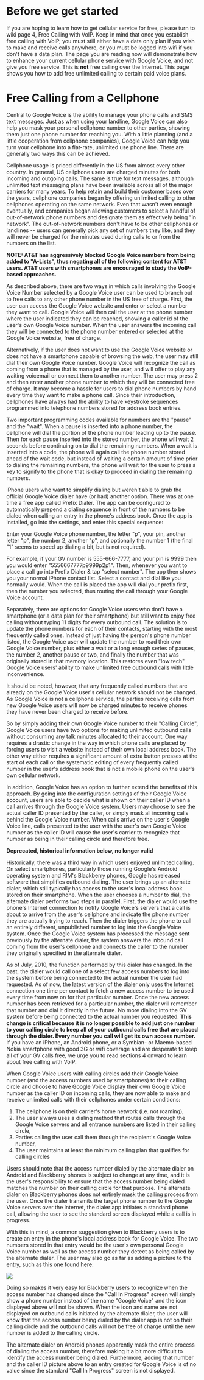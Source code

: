 # Before we get started #
If you are hoping to learn how to get cellular service for free, please turn to wiki page 4, Free Calling with VoIP. Keep in mind that once you establish free calling with VoIP, you must still either have a data only plan if you wish to make and receive calls anywhere, or you must be logged into wifi if you don't have a data plan. The page you are reading now will demonstrate how to enhance your current cellular phone service with Google Voice, and not give you free service. This is **not** free calling over the Internet. This page shows you how to add free unlimited calling to certain paid voice plans.

# Free Calling from a Cellphone #
Central to Google Voice is the ability to manage your phone calls and SMS text messages. Just as when using your landline, Google Voice can also help you mask your personal cellphone number to other parties, showing them just one phone number for reaching you. With a little planning (and a little cooperation from cellphone companies), Google Voice can help you turn your cellphone into a flat-rate, unlimited use phone line. There are generally two ways this can be achieved.<p>

Cellphone usage is priced differently in the US from almost every other country. In general, US cellphone users are charged minutes for both incoming and outgoing calls. The same is true for text messages, although unlimited text messaging plans have been available across all of the major carriers for many years. To help retain and build their customer bases over the years, cellphone companies began by offering unlimited calling to other cellphones operating on the same network. Even that wasn't even enough eventually, and companies began allowing customers to select a handful of out-of-network phone numbers and designate them as effectively being "in network". The out-of-network numbers don't have to be other cellphones or landlines -- users can generally pick any set of numbers they like, and they will never be charged for the minutes used during calls to or from the numbers on the list.<p>

<b>NOTE: AT&T has aggressively blocked Google Voice numbers from being added to "A-Lists", thus negating all of the following content for AT&T users. AT&T users with smartphones are encouraged to study the VoIP-based approaches.</b>

As described above, there are two ways in which calls involving the Google Voice Number selected by a Google Voice user can be used to branch out to free calls to any other phone number in the US free of charge. First, the user can access the Google Voice website and enter or select a number they want to call. Google Voice will then call the user at the phone number where the user indicated they can be reached, showing a caller id of the user's own Google Voice number. When the user answers the incoming call they will be connected to the phone number entered or selected at the Google Voice website, free of charge.<p>

Alternatively, if the user does not want to use the Google Voice website or does not have a smartphone capable of browsing the web, the user may still dial their own Google Voice number. Google Voice will recognize the call as coming from a phone that is managed by the user, and will offer to play any waiting voicemail or connect them to another number. The user may press 2 and then enter another phone number to which they will be connected free of charge. It may become a hassle for users to dial phone numbers by hand every time they want to make a phone call. Since their introduction, cellphones have always had the ability to have keystroke sequences programmed into telephone numbers stored for address book entries.<p>

Two important programming codes available for numbers are the "pause" and the "wait". When a pause is inserted into a phone number, the cellphone will dial the portion of the phone number leading up to the pause. Then for each pause inserted into the stored number, the phone will wait 2 seconds before continuing on to dial the remaining numbers. When a wait is inserted into a code, the phone will again call the phone number stored ahead of the wait code, but instead of waiting a certain amount of time prior to dialing the remaining numbers, the phone will wait for the user to press a key to signify to the phone that is okay to proceed in dialing the remaining numbers.<p>

iPhone users who want to simplify dialing but weren't able to grab the official Google Voice dialer have (or had) another option. There was at one time a free app called Prefix Dialer. The app can be configured to automatically prepend a dialing sequence in front of the numbers to be dialed when calling an entry in the phone's address book. Once the app is installed, go into the settings, and enter this special sequence:<p>

Enter your Google Voice phone number, the letter "p", your pin, another letter "p", the number 2, another "p", and optionally the number 1 (the final "1" seems to speed up dialing a bit, but is not required).<p>

For example, if your GV number is 555-666-7777, and your pin is 9999 then you would enter "5556667777p9999p2p1". Then, whenever you want to place a call go into Prefix Dialer & tap "select number".  The app then shows you your normal iPhone contact list. Select a contact and dial like you normally would. When the call is placed the app will dial your prefix first, then the number you selected, thus routing the call through your Google Voice account.<p>

Separately, there are options for Google Voice users who don't have a smartphone (or a data plan for their smartphone) but still want to enjoy free calling without typing 11 digits for every outbound call. The solution is to update the phone numbers for each of their contacts, starting with the most frequently called ones. Instead of just having the person's phone number listed, the Google Voice user will update the number to read their own Google Voice number, plus either a wait or a long enough series of pauses, the number 2, another pause or two, and finally the number that was originally stored in that memory location. This restores even "low tech" Google Voice users' ability to make unlimited free outbound calls with little inconvenience.<p>

It should be noted, however, that any frequently called numbers that are already on the Google Voice user's cellular network should not be changed. As Google Voice is not a cellphone service, the parties receiving calls from new Google Voice users will now be charged minutes to receive phones they have never been charged to receive before.<p>

So by simply adding their own Google Voice number to their "Calling Circle", Google Voice users have two options for making unlimited outbound calls without consuming any talk minutes allocated to their account. One way requires a drastic change in the way in which phone calls are placed by forcing users to visit a website instead of their own local address book. The other way either requires a significant amount of extra button presses at the start of each call or the systematic editing of every frequently called number in the user's address book that is not a mobile phone on the user's own cellular network.<p>

In addition, Google Voice has an option to further extend the benefits of this approach. By going into the configuration settings of their Google Voice account, users are able to decide what is shown on their caller ID when a call arrives through the Google Voice system. Users may choose to see the actual caller ID presented by the caller, or simply mask all incoming calls behind the Google Voice number. When calls arrive on the user's Google Voice line, calls presented to the user with the user's own Google Voice number as the caller ID will cause the user's carrier to recognize that number as being in their calling circle and therefore free.<p>

<b>Deprecated, historical information below, no longer valid</b><p>

Historically, there was a third way in which users enjoyed unlimited calling. On select smartphones, particularly those running Google's Android operating system and RIM's Blackberry phones, Google has released software that simplifies outbound dialing. The user brings up an alternate dialer, which still typically has access to the user's local address book stored on their smartphone. When the user chooses a number to dial, the alternate dialer performs two steps in parallel. First, the dialer would use the phone's Internet connection to notify Google Voice's servers that a call is about to arrive from the user's cellphone and indicate the phone number they are actually trying to reach. Then the dialer triggers the phone to call an entirely different, unpublished number to log into the Google Voice system. Once the Google Voice system has processed the message sent previously by the alternate dialer, the system answers the inbound call coming from the user's cellphone and connects the caller to the number they originally specified in the alternate dialer.<p>

As of July, 2010, the function performed by this dialer has changed. In the past, the dialer would call one of a select few access numbers to log into the system before being connected to the actual number the user had requested. As of now, the latest version of the dialer only uses the Internet connection one time per contact to fetch a new access number to be used every time from now on for that particular number. Once the new access number has been retrieved for a particular number, the dialer will remember that number and dial it directly in the future. No more dialing into the GV system before being connected to the actual number you requested. <b>This change is critical because it is no longer possible to add just one number to your calling circle to keep all of your outbound calls free that are placed through the dialer. Every number you call will get its own access number.</b> If you have an iPhone, an Android phone, or a Symbian- or Maemo-based Nokia smartphone with good 3G or wifi coverage and are desperate to keep all of your GV calls free, we urge you to read sections 4 onward to learn about free calling with VoIP.<p>

When Google Voice users with calling circles add their Google Voice number (and the access numbers used by smartphones) to their calling circle and choose to have Google Voice display their own Google Voice number as the caller ID on incoming calls, they are now able to make and receive unlimited calls with their cellphones under certain conditions:<p>

<ol><li>The cellphone is on their carrier's home network (i.e. not roaming),<br>
</li><li>The user always uses a dialing method that routes calls through the Google Voice servers and all entrance numbers are listed in their calling circle,<br>
</li><li>Parties calling the user call them through the recipient's Google Voice number,<br>
</li><li>The user maintains at least the minimum calling plan that qualifies for calling circles</li></ol>

Users should note that the access number dialed by the alternate dialer on Android and Blackberry phones is subject to change at any time, and it is the user's responsibility to ensure that the access number being dialed matches the number on their calling circle for that purpose. The alternate dialer on Blackberry phones does not entirely mask the calling process from the user. Once the dialer transmits the target phone number to the Google Voice servers over the Internet, the dialer app initiates a standard phone call, allowing the user to see the standard screen displayed while a call is in progress.<p>

With this in mind, a common suggestion given to Blackberry users is to create an entry in the phone's local address book for Google Voice. The two numbers stored in that entry would be the user's own personal Google Voice number as well as the access number they detect as being called by the alternate dialer. The user may also go as far as adding a picture to the entry, such as this one found here:<p>


<img src='http://www.iphonefreak.com/wp-content/uploads/2009/06/gv_mobile_logo_new_250x250.jpg' />


Doing so makes it very easy for Blackberry users to recognize when the access number has changed since the "Call In Progress" screen will simply show a phone number instead of the name "Google Voice" and the icon displayed above will not be shown. When the icon and name are not displayed on outbound calls initiated by the alternate dialer, the user will know that the access number being dialed by the dialer app is not on their calling circle and the outbound calls will not be free of charge until the new number is added to the calling circle.<p>

The alternate dialer on Android phones apparently mask the entire process of dialing the access number, therefore making it a bit more difficult to identify the access number being dialed. Furthermore, adding that number and the caller ID picture above to an entry created for Google Voice is of no value since the standard "Call In Progress" screen is not displayed.
